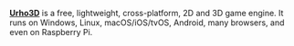 [**Urho3D**](https://urho3d.io/) is a free, lightweight, cross-platform, 2D and 3D game engine. It runs on Windows, Linux, macOS/iOS/tvOS, Android, many browsers, and even on Raspberry Pi.
